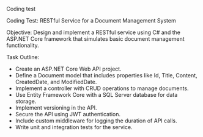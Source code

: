 Coding test

Coding Test: RESTful Service for a Document Management System

Objective: Design and implement a RESTful service using C# and the ASP.NET Core framework that simulates basic document management functionality.

Task Outline:

* Create an ASP.NET Core Web API project.
* Define a Document model that includes properties like Id, Title, Content, CreatedDate, and ModifiedDate.
* Implement a controller with CRUD operations to manage documents.
* Use Entity Framework Core with a SQL Server database for data storage.
* Implement versioning in the API.
* Secure the API using JWT authentication.
* Include custom middleware for logging the duration of API calls.
* Write unit and integration tests for the service.


 

 